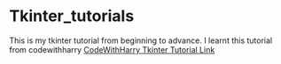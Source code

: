 # Tkinter_tutorials
This is my tkinter tutorial from beginning to advance. 
I learnt this tutorial from codewithharry <a target="_blank" href="https://www.youtube.com/playlist?list=PLu0W_9lII9ajLcqRcj4PoEihkukF_OTzA">CodeWithHarry Tkinter Tutorial Link<a/>
